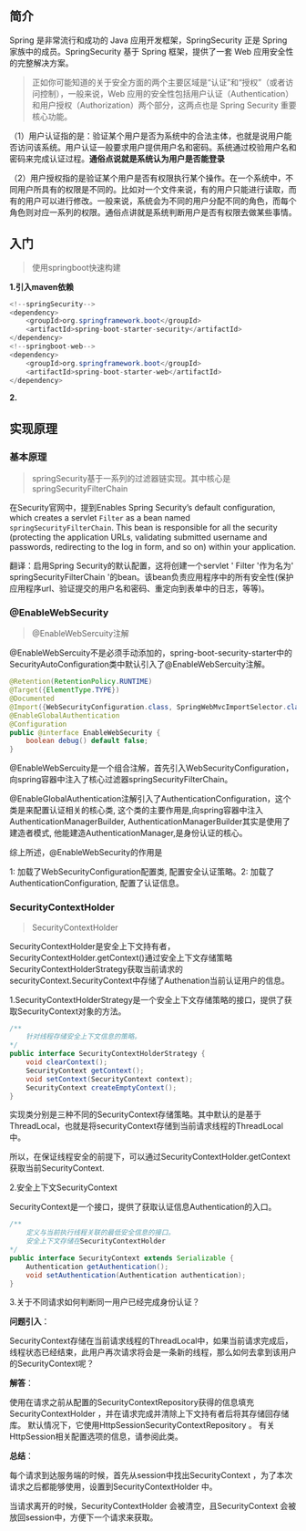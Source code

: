 ## 简介

Spring 是非常流行和成功的 Java 应用开发框架，SpringSecurity 正是 Spring 家族中的成员。SpringSecurity 基于 Spring 框架，提供了一套 Web 应用安全性的完整解决方案。

> 正如你可能知道的关于安全方面的两个主要区域是“认证”和“授权”（或者访问控制），一般来说，Web 应用的安全性包括用户认证（Authentication）和用户授权（Authorization）两个部分，这两点也是 Spring Security 重要核心功能。

（1）用户认证指的是：验证某个用户是否为系统中的合法主体，也就是说用户能否访问该系统。用户认证一般要求用户提供用户名和密码。系统通过校验用户名和密码来完成认证过程。**通俗点说就是系统认为用户是否能登录**

（2）用户授权指的是验证某个用户是否有权限执行某个操作。在一个系统中，不同用户所具有的权限是不同的。比如对一个文件来说，有的用户只能进行读取，而有的用户可以进行修改。一般来说，系统会为不同的用户分配不同的角色，而每个角色则对应一系列的权限。通俗点讲就是系统判断用户是否有权限去做某些事情。

## 入门

> 使用springboot快速构建

**1.引入maven依赖**

```java
<!--springSecurity-->
<dependency>
    <groupId>org.springframework.boot</groupId>
    <artifactId>spring-boot-starter-security</artifactId>
</dependency>
<!--springboot-web-->
<dependency>
    <groupId>org.springframework.boot</groupId>
    <artifactId>spring-boot-starter-web</artifactId>
</dependency>
```

**2.**

## 实现原理

### 基本原理

> springSecurity基于一系列的过滤器链实现。其中核心是springSecurityFilterChain

在Security官网中，提到Enables Spring Security’s default configuration, which creates a servlet `Filter` as a bean named `springSecurityFilterChain`. This bean is responsible for all the security (protecting the application URLs, validating submitted username and passwords, redirecting to the log in form, and so on) within your application.

翻译：启用Spring Security的默认配置，这将创建一个servlet ' Filter '作为名为' springSecurityFilterChain '的bean。该bean负责应用程序中的所有安全性(保护应用程序url、验证提交的用户名和密码、重定向到表单中的日志，等等)。

### @EnableWebSecurity

> @EnableWebSercuity注解

@EnableWebSercuity不是必须手动添加的，spring-boot-security-starter中的SecurityAutoConfiguration类中默认引入了@EnableWebSercuity注解。

```java
@Retention(RetentionPolicy.RUNTIME)
@Target({ElementType.TYPE})
@Documented
@Import({WebSecurityConfiguration.class, SpringWebMvcImportSelector.class, OAuth2ImportSelector.class, HttpSecurityConfiguration.class})
@EnableGlobalAuthentication
@Configuration
public @interface EnableWebSecurity {
    boolean debug() default false;
}
```

@EnableWebSercuity是一个组合注解，首先引入WebSecurityConfiguration，向spring容器中注入了核心过滤器springSecurityFilterChain。

@EnableGlobalAuthentication注解引入了AuthenticationConfiguration，这个类是来配置认证相关的核心类, 这个类的主要作用是,向spring容器中注入AuthenticationManagerBuilder, AuthenticationManagerBuilder其实是使用了建造者模式, 他能建造AuthenticationManager,是身份认证的核心。

综上所述，@EnableWebSecurity的作用是

1: 加载了WebSecurityConfiguration配置类, 配置安全认证策略。2: 加载了AuthenticationConfiguration, 配置了认证信息。

### SecurityContextHolder

> SecurityContextHolder

SecurityContextHolder是安全上下文持有者，SecurityContextHolder.getContext()通过安全上下文存储策略SecurityContextHolderStrategy获取当前请求的securityContext.SecurityContext中存储了Authenation当前认证用户的信息。

1.SecurityContextHolderStrategy是一个安全上下文存储策略的接口，提供了获取SecurityContext对象的方法。

```java
/**
	针对线程存储安全上下文信息的策略。
*/
public interface SecurityContextHolderStrategy {
	void clearContext();
	SecurityContext getContext();
	void setContext(SecurityContext context);
	SecurityContext createEmptyContext();
}
```

实现类分别是三种不同的SecurityContext存储策略。其中默认的是基于ThreadLocal，也就是将securityContext存储到当前请求线程的ThreadLocal中。

所以，在保证线程安全的前提下，可以通过SecurityContextHolder.getContext获取当前SecurityContext.

2.安全上下文SecurityContext

SecurityContext是一个接口，提供了获取认证信息Authentication的入口。

```java
/**
	定义与当前执行线程关联的最低安全信息的接口。
	安全上下文存储在SecurityContextHolder 
*/
public interface SecurityContext extends Serializable {
	Authentication getAuthentication();
	void setAuthentication(Authentication authentication);
}
```

3.关于不同请求如何判断同一用户已经完成身份认证？

**问题引入**：

SecurityContext存储在当前请求线程的ThreadLocal中，如果当前请求完成后，线程状态已经结束，此用户再次请求将会是一条新的线程，那么如何去拿到该用户的SecurityContext呢？

**解答**：

使用在请求之前从配置的SecurityContextRepository获得的信息填充SecurityContextHolder ，并在请求完成并清除上下文持有者后将其存储回存储库。 默认情况下，它使用HttpSessionSecurityContextRepository 。 有关HttpSession相关配置选项的信息，请参阅此类。

**总结**：

每个请求到达服务端的时候，首先从session中找出SecurityContext ，为了本次请求之后都能够使用，设置到SecurityContextHolder 中。

当请求离开的时候，SecurityContextHolder 会被清空，且SecurityContext 会被放回session中，方便下一个请求来获取。

